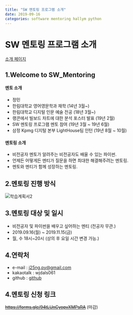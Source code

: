 ```yaml
---
title: "SW 멘토링 프로그램 소개"
date: 2019-09-16
categories: software mentoring hallym python
---
```

# SW 멘토링 프로그램 소개
[소개 페이지](https://jeongmin-d.github.io/SW_Mentoring_ad/)
## 1.Welcome to SW_Mentoring

#### 멘토 소개

- 정민
- 한림대학교 영어영문학과 재학 (14년 3월~)
- 한림대학교 디지털 인문 예술 전공 (18년 3월~)
- 랭콘에서 빌보드 차트에 대한 분석 포스터 발표 (19년 2월)
- SW 멘토링 프로그램 멘토 참여 (19년 3월 ~ 19년 6월)
- 삼정 Kpmg 디지털 본부 LightHouse팀 인턴 (19년 8월 ~ 10월)

#### 멘토링 소개

- 비전공자 멘토가 알려주는 비전공자도 배울 수 있는 파이썬.
- 언제든 어떻게든 멘티가 질문을 하면 최대한 해결해주려는 멘토링.
- 멘토와 멘티가 함께 성장하는 멘토링.

## 2.멘토링 진행 방식

![학습계획서2](https://user-images.githubusercontent.com/38097923/64128013-39ac9400-cdef-11e9-9dac-cd4e18e6b67c.PNG)


## 3.멘토링 대상 및 일시

- 비전공자 및 파이썬을 배우고 싶어하는 멘티 (전공자 무관.)
- 2019.09.16(월) ~ 2019.11.15(금)
- 월, 수 18시~20시 (상의 후 요일 시간 변경 가능.)

## 4.연락처

- e-mail : j25ng.py@gmail.com
- kakaotalk : wjdals061
- github : [github](https://github.com/JeongMin-D)

## 4.멘토링 신청 링크

~~https://forms.gle/94tLUnCyopvXMPsRA~~ (마감)
